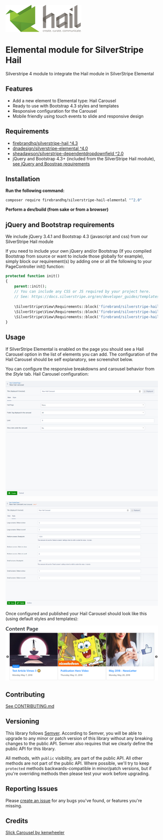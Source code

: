 ![Hail.to](docs/images/hail-logo.png "hail.to")

# Elemental module for SilverStripe Hail

Silverstripe 4 module to integrate the Hail module in SilverStripe Elemental 

## Features

* Add a new element to Elemental type: Hail Carousel
* Ready to use with Bootstrap 4.3 styles and templates
* Responsive configuration for the Carousel
* Mobile friendly using touch events to slide and responsive design

## Requirements

* [firebrandhq/silverstripe-hail ^4.3](https://github.com/firebrandhq/silverstripe-hail)
* [dnadesign/silverstripe-elemental ^4.0](https://github.com/dnadesign/silverstripe-elemental)
* [sheadawson/silverstripe-dependentdropdownfield ^2.0](https://github.com/sheadawson/silverstripe-dependentdropdownfield)
* jQuery and Bootstrap 4.3+ (included from the SilverStripe Hail module), [see jQuery and Boostrap requirements](#jquery-and-bootstrap-requirements)

## Installation

**Run the following command:**

```sh
composer require firebrandhq/silverstripe-hail-elemental "^2.0"
```

**Perform a dev/build (from sake or from a browser)**

## jQuery and Bootstrap requirements

We include jQuery 3.4.1 and Bootstrap 4.3 (javascript and css) from our SilverStripe Hail module

If you need to include your own jQuery and/or Bootstrap (If you compiled Bootstrap from source or want to include those globally for example), simply block our requirement(s) by adding one or all the following to your PageController init() function:

```php
protected function init()
{
    parent::init();
    // You can include any CSS or JS required by your project here.
    // See: https://docs.silverstripe.org/en/developer_guides/templates/requirements/
    
    \SilverStripe\View\Requirements::block('firebrand/silverstripe-hail: thirdparty/bootstrap/styles/bootstrap.min.css');
    \SilverStripe\View\Requirements::block('firebrand/silverstripe-hail: thirdparty/jquery/js/jquery.min.js');
    \SilverStripe\View\Requirements::block('firebrand/silverstripe-hail: thirdparty/bootstrap/js/bootstrap.bundle.min.js');
}
```

## Usage

If SilverStripe Elemental is enabled on the page you should see a Hail Carousel option in the list of elements you can add.
The configuration of the Hail Carousel should be self explanatory, see screenshot below. 

You can configure the responsive breakdowns and carousel behavior from the *Style* tab.
Hail Carousel configuration:

![Hail Carousel config 1](docs/images/screen-1.PNG "Hail Carousel Config 1")

![Hail Carousel config 2](docs/images/screen-2.PNG "Hail Carousel Config 2")

Once configured and published your Hail Carousel should look like this (using default styles and templates):

![Hail Carousel](docs/images/screen-3.PNG "Hail Carousel")

## Contributing

[See CONTRIBUTING.md](CONTRIBUTING.md)

## Versioning

This library follows [Semver](http://semver.org). According to Semver, you will be able to upgrade to any minor or patch version of this library without any breaking changes to the public API. Semver also requires that we clearly define the public API for this library.

All methods, with `public` visibility, are part of the public API. All other methods are not part of the public API. Where possible, we'll try to keep `protected` methods backwards-compatible in minor/patch versions, but if you're overriding methods then please test your work before upgrading.

## Reporting Issues

Please [create an issue](https://github.com/firebrandhq/silverstripe-hail-elemental/issues) for any bugs you've found, or features you're missing.  

## Credits

[Slick Carousel by kenwheeler](https://github.com/kenwheeler/slick/)

